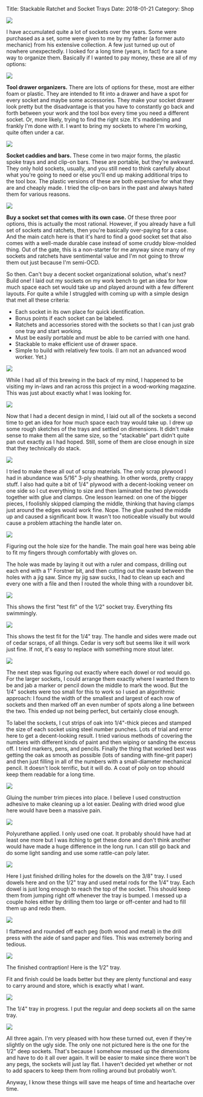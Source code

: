 Title: Stackable Ratchet and Socket Trays
Date: 2018-01-21
Category: Shop

<a href="https://img.bityard.net/blog/socket-trays/final.jpg">
  <img src="https://img.bityard.net/blog/socket-trays/final-640.jpg">
</a>

I have accumulated quite a lot of sockets over the years. Some were purchased
as a set, some were given to me by my father (a former auto mechanic) from
his extensive collection. A few just turned up out of nowhere unexpectedly. I
looked for a long time (years, in fact) for a sane way to organize them.
Basically if I wanted to pay money, these are all of my options:

<a href="https://img.bityard.net/blog/socket-trays/tool-drawer-organizers.jpg">
  <img src="https://img.bityard.net/blog/socket-trays/tool-drawer-organizers-640.jpg">
</a>

**Tool drawer organizers.** There are lots of options for these, most are either
foam or plastic. They are intended to fit into a drawer and have a spot for
every socket and maybe some accessories. They make your socket drawer look
pretty but the disadvantage is that you have to constantly go back and forth
between your work and the tool box every time you need a different socket.
Or, more likely, trying to find the right size. It's maddening and frankly I'm
done with it. I want to bring my sockets to where I'm working, quite often
under a car.

<a href="https://img.bityard.net/blog/socket-trays/plastic-trays-and-rails.jpg">
  <img src="https://img.bityard.net/blog/socket-trays/plastic-trays-and-rails-640.jpg">
</a>

**Socket caddies and bars.** These come in two major forms, the plastic spoke
trays and and clip-on bars. These are portable, but they're awkward. They
only hold sockets, usually, and you still need to think carefully about what
you're going to need or else you'll end up making additional trips to the
tool box. The plastic versions of these are both expensive for what they are
and cheaply made. I tried the clip-on bars in the past and always hated them
for various reasons.

<a href="https://img.bityard.net/blog/socket-trays/socket-set.jpg">
  <img src="https://img.bityard.net/blog/socket-trays/socket-set-640.jpg">
</a>

**Buy a socket set that comes with its own case.** Of these three poor options,
this is actually the most rational. However, if you already have a full set
of sockets and ratchets, then you're basically over-paying for a case. And
the main catch here is that it's hard to find a good socket set that also
comes with a well-made durable case instead of some cruddy blow-molded thing.
Out of the gate, this is a non-starter for me anyway since many of my sockets
and ratchets have sentimental value and I'm not going to throw them out
just because I'm semi-OCD.

So then. Can't buy a decent socket organizational solution, what's next? Build
one! I laid out my sockets on my work bench to get an idea for how much
space each set would take up and played around with a few different layouts.
For quite a while I struggled with coming up with a simple design that met all
these criteria:

* Each socket in its own place for quick identification.
* Bonus points if each socket can be labeled.
* Ratchets and accessories stored with the sockets so that
I can just grab one tray and start working.
* Must be easily portable and must be able to be carried with one
hand.
* Stackable to make efficient use of drawer space.
* Simple to build with relatively few tools. (I am not an
advanced wood worker. Yet.)

<a href="https://img.bityard.net/blog/socket-trays/magazine-idea.jpg">
  <img src="https://img.bityard.net/blog/socket-trays/magazine-idea-640.jpg">
</a>

While I had all of this brewing in the back of my mind, I happened to be
visiting my in-laws and ran across this project in a wood-working magazine.
This was just about exactly what I was looking for.

<a href="https://img.bityard.net/blog/socket-trays/layout.jpg">
  <img src="https://img.bityard.net/blog/socket-trays/layout-640.jpg">
</a>

Now that I had a decent design in mind, I laid out all of the sockets a
second time to get an idea for how much space each tray would take up. I drew
up some rough sketches of the trays and settled on dimensions. It didn't make
sense to make them all the same size, so the "stackable" part didn't quite
pan out exactly as I had hoped. Still, some of them are close enough in size
that they technically do stack.

<a href="https://img.bityard.net/blog/socket-trays/plywood.jpg">
  <img src="https://img.bityard.net/blog/socket-trays/plywood-640.jpg">
</a>

I tried to make these all out of scrap materials. The only scrap plywood
I had in abundance was 5/16" 3-ply sheathing. In other words, pretty crappy
stuff. I also had quite a bit of 1/4" plywood with a decent-looking veneer on
one side so I cut everything to size and then laminated the two plywoods
together with glue and clamps. One lesson learned: on one of the bigger
pieces, I foolishly skipped clamping the middle, thinking that having clamps
just around the edges would work fine. Nope. The glue pushed the middle up and
caused a significant bow. It wasn't too noticeable visually but would cause a
problem attaching the handle later on.

<a href="https://img.bityard.net/blog/socket-trays/handle.jpg">
  <img src="https://img.bityard.net/blog/socket-trays/handle-640.jpg">
</a>

Figuring out the hole size for the handle. The main goal here was being able
to fit my fingers through comfortably with gloves on.

The hole was made by laying it out with a ruler and compass, drilling out
each end with a 1" Forstner bit, and then cutting out the waste between the
holes with a jig saw. Since my jig saw sucks, I had to clean up each and every
one with a file and then I routed the whole thing with a roundover bit.

<a href="https://img.bityard.net/blog/socket-trays/half-inch-test-fit.jpg">
  <img src="https://img.bityard.net/blog/socket-trays/half-inch-test-fit-640.jpg">
</a>

This shows the first "test fit" of the 1/2" socket tray. Everything fits
swimmingly.

<a href="https://img.bityard.net/blog/socket-trays/quarter-inch-test-fit.jpg">
  <img src="https://img.bityard.net/blog/socket-trays/quarter-inch-test-fit-640.jpg">
</a>

This shows the test fit for the 1/4" tray. The handle and sides were made out
of cedar scraps, of all things. Cedar is very soft but seems like it
will work just fine. If not, it's easy to replace with something more stout
later.

<a href="https://img.bityard.net/blog/socket-trays/placement.jpg">
  <img src="https://img.bityard.net/blog/socket-trays/placement-640.jpg">
</a>

The next step was figuring out exactly where each dowel or rod would go.
For the larger sockets, I could arrange them exactly where I wanted them to be
and jab a marker or pencil down the middle to mark the wood. But the 1/4"
sockets were too small for this to work so I used an algorithmic approach: I
found the width of the smallest and largest of each row of sockets and then
marked off an even number of spots along a line between the two. This ended up
not being perfect, but certainly close enough.

To label the sockets, I cut strips of oak into 1/4"-thick pieces and stamped
the size of each socket using steel number punches. Lots of trial and error
here to get a decent-looking result. I tried various methods of covering the
numbers with different kinds of paint and then wiping or sanding the excess
off. I tried markers, pens, and pencils. Finally the thing that worked best
was getting the oak as smooth as possible (lots of sanding with fine-grit
paper) and then just filling in all of the numbers with a small-diameter
mechanical pencil. It doesn't look terrific, but it will do. A coat of poly
on top should keep them readable for a long time.

<a href="https://img.bityard.net/blog/socket-trays/glue-trim.jpg">
  <img src="https://img.bityard.net/blog/socket-trays/glue-trim-640.jpg">
</a>

Gluing the number trim pieces into place. I believe I used construction
adhesive to make cleaning up a lot easier. Dealing with dried wood glue here
would have been a massive pain.

<a href="https://img.bityard.net/blog/socket-trays/poly.jpg">
  <img src="https://img.bityard.net/blog/socket-trays/poly-640.jpg">
</a>

Polyurethane applied. I only used one coat. It probably should have had at
least one more but I was itching to get these done and don't think another
would have made a huge difference in the long run. I can still go back and do
some light sanding and use some rattle-can poly later.

<a href="https://img.bityard.net/blog/socket-trays/holes-drilled.jpg">
  <img src="https://img.bityard.net/blog/socket-trays/holes-drilled-640.jpg">
</a>

Here I just finished drilling holes for the dowels on the 3/8" tray. I used
dowels here and on the 1/2" tray and used metal rods for the 1/4" tray. Each
dowel is just long enough to reach the top of the socket. This should keep
them from jumping right off whenever the tray is bumped. I messed up a couple
holes either by drilling them too large or off-center and had to fill them up
and redo them.

<a href="https://img.bityard.net/blog/socket-trays/dowel-in-chuck.jpg">
  <img src="https://img.bityard.net/blog/socket-trays/dowel-in-chuck-640.jpg">
</a>

I flattened and rounded off each peg (both wood and metal) in the drill press
with the aide of sand paper and files. This was extremely boring and tedious.

<a href="https://img.bityard.net/blog/socket-trays/half-inch-done.jpg">
  <img src="https://img.bityard.net/blog/socket-trays/half-inch-done-640.jpg">
</a>

The finished contraption! Here is the 1/2" tray.

Fit and finish could be loads better but they are plenty functional and easy
to carry around and store, which is exactly what I want.

<a href="https://img.bityard.net/blog/socket-trays/quarter-inch-in-progress.jpg">
  <img src="https://img.bityard.net/blog/socket-trays/quarter-inch-in-progress-640.jpg">
</a>

The 1/4" tray in progress. I put the regular and deep sockets all on the same
tray.

<a href="https://img.bityard.net/blog/socket-trays/final.jpg">
  <img src="https://img.bityard.net/blog/socket-trays/final-640.jpg">
</a>

All three again. I'm very pleased with how these turned out, even if they're
slightly on the ugly side. The only one not pictured here is the one for the
1/2" deep sockets. That's because I somehow messed up the dimensions and have
to do it all over again. It will be easier to make since there won't be any
pegs, the sockets will just lay flat. I haven't decided yet whether or not
to add spacers to keep them from rolling around but probably won't.

Anyway, I know these things will save me heaps of time and heartache over 
time.

